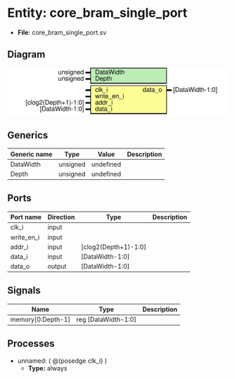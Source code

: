 
# Entity: core_bram_single_port 
- **File**: core_bram_single_port.sv

## Diagram
![Diagram](core_bram_single_port.svg "Diagram")
## Generics

| Generic name | Type     | Value     | Description |
| ------------ | -------- | --------- | ----------- |
| DataWidth    | unsigned | undefined |             |
| Depth        | unsigned | undefined |             |

## Ports

| Port name  | Direction | Type                 | Description |
| ---------- | --------- | -------------------- | ----------- |
| clk_i      | input     |                      |             |
| write_en_i | input     |                      |             |
| addr_i     | input     | [clog2(Depth+1)-1:0] |             |
| data_i     | input     | [DataWidth-1:0]      |             |
| data_o     | output    | [DataWidth-1:0]      |             |

## Signals

| Name              | Type                | Description |
| ----------------- | ------------------- | ----------- |
| memory[0:Depth-1] | reg [DataWidth-1:0] |             |

## Processes
- unnamed: ( @(posedge clk_i) )
  - **Type:** always
